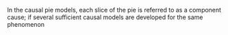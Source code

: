 In the causal pie models, each slice of the pie is referred to as a component cause; if several sufficient causal models are developed for the same phenomenon
